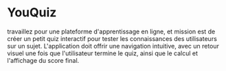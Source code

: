 # YouQuiz
travaillez pour une plateforme d'apprentissage en ligne, et  mission est de créer un petit quiz interactif pour tester les connaissances des utilisateurs sur un sujet. L'application doit offrir une navigation intuitive, avec un retour visuel une fois que l'utilisateur termine le quiz, ainsi que le calcul et l'affichage du score final.
